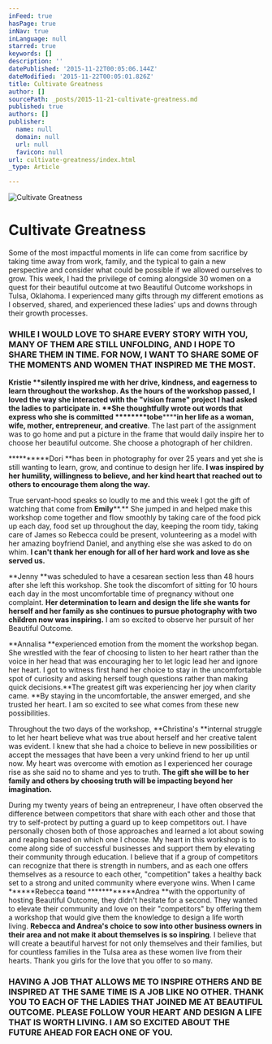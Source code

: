 ```yaml
---
inFeed: true
hasPage: true
inNav: true
inLanguage: null
starred: true
keywords: []
description: ''
datePublished: '2015-11-22T00:05:06.144Z'
dateModified: '2015-11-22T00:05:01.826Z'
title: Cultivate Greatness
author: []
sourcePath: _posts/2015-11-21-cultivate-greatness.md
published: true
authors: []
publisher:
  name: null
  domain: null
  url: null
  favicon: null
url: cultivate-greatness/index.html
_type: Article

---
```

![Cultivate Greatness](https://the-grid-user-content.s3-us-west-2.amazonaws.com/a2973240-f550-4ef4-ae01-fd46262fb717.jpg)

# Cultivate Greatness

Some of the most impactful moments in life can come from sacrifice by taking time away from work, family, and the typical to gain a new perspective and consider what could be possible if we allowed ourselves to grow.  This week, I had the privilege of coming alongside 30 women on a quest for their beautiful outcome at two Beautiful Outcome workshops in Tulsa, Oklahoma.  I experienced many gifts through my different emotions as I observed, shared, and experienced these ladies' ups and downs through their growth processes. 

### WHILE I WOULD LOVE TO SHARE EVERY STORY WITH YOU, MANY OF THEM ARE STILL UNFOLDING, AND I HOPE TO SHARE THEM IN TIME.  FOR NOW, I WANT TO SHARE SOME OF THE MOMENTS AND WOMEN THAT INSPIRED ME THE MOST. 

**********Kristie **silently inspired me with her drive, kindness, and eagerness to learn throughout the workshop. As the hours of the workshop passed, I loved the way she interacted with the "vision frame" project I had asked the ladies to participate in. **She thoughtfully wrote out words that express who she is committed ********to****be************in her life as a woman, wife, mother, entrepreneur, and creative**.  The last part of the assignment was to go home and put a picture in the frame that would daily inspire her to choose her beautiful outcome.  She choose a photograph of her children.  

**********Dori **has been in photography for over 25 years and yet she is still wanting to learn, grow, and continue to design her life.  **I was inspired by her humility, willingness to believe, and her kind heart that reached out to others to encourage them along the way.**

True servant-hood speaks so loudly to me and this week I got the gift of watching that come from **Emily****.** She jumped in and helped make this workshop come together and flow smoothly by taking care of the food pick up each day, food set up throughout the day, keeping the room tidy, taking care of James so Rebecca could be present, volunteering as a model with her amazing boyfriend Daniel, and anything else she was asked to do on whim. **I can't thank her enough for all of her hard work and love as she served us.**

**Jenny **was scheduled to have a cesarean section less than 48 hours after she left this workshop.  She took the discomfort of sitting for 10 hours each day in the most uncomfortable time of pregnancy without one complaint. **Her determination to learn and design the life she wants for herself and her family as she continues to pursue photography with two children now was inspiring.** I am so excited to observe her pursuit of her Beautiful Outcome.

**Annalisa **experienced emotion from the moment the workshop began.  She wrestled with the fear of choosing to listen to her heart rather than the voice in her head that was encouraging her to let logic lead her and ignore her heart.  I got to witness first hand her choice to stay in the uncomfortable spot of curiosity and asking herself tough questions rather than making quick decisions.**The greatest gift was experiencing her joy when clarity came. **By staying in the uncomfortable, the answer emerged, and she trusted her heart.  I am so excited to see what comes from these new possibilities.  

Throughout the two days of the workshop, **Christina's **internal struggle to let her heart believe what was true about herself and her creative talent was evident.  I knew that she had a choice to believe in new possibilities or accept the messages that have been a very unkind friend to her up until now.  My heart was overcome with emotion as I experienced her courage rise as she said no to shame and yes to truth. **The gift she will be to her family and others by choosing truth will be impacting beyond her imagination.**

During my twenty years of being an entrepreneur, I have often observed the difference between competitors that share with each other and those that try to self-protect by putting a guard up to keep competitors out.  I have personally chosen both of those approaches and learned a lot about sowing and reaping based on which one I choose. My heart in this workshop is to come along side of successful businesses and support them by elevating their community through education. I believe that if a group of competitors can recognize that there is strength in numbers, and as each one offers themselves as a resource to each other, "competition" takes a healthy back set to a strong and united community where everyone wins. When I came ******Rebecca **to**and ************Andrea **with the opportunity of hosting Beautiful Outcome, they didn't hesitate for a second. They wanted to elevate their community and love on their "competitors" by offering them a workshop that would give them the knowledge to design a life worth living. **Rebecca and Andrea's choice to sow into other business owners in their area and not make it about themselves is so inspiring**. I believe that will create a beautiful harvest for not only themselves and their families, but for countless families in the Tulsa area as these women live from their hearts. Thank you girls for the love that you offer to so many.

### HAVING A JOB THAT ALLOWS ME TO INSPIRE OTHERS AND BE INSPIRED AT THE SAME TIME IS A JOB LIKE NO OTHER. THANK YOU TO EACH OF THE LADIES THAT JOINED ME AT BEAUTIFUL OUTCOME.  PLEASE FOLLOW YOUR HEART AND DESIGN A LIFE THAT IS WORTH LIVING. I AM SO EXCITED ABOUT THE FUTURE AHEAD FOR EACH ONE OF YOU.